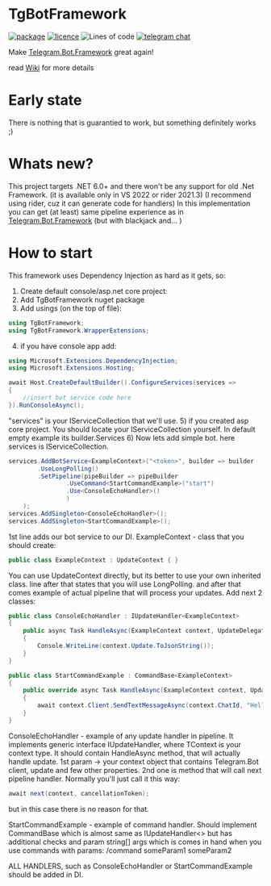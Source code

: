 # TgBotFramework
[![package](https://img.shields.io/nuget/v/TgBotFramework)](https://www.nuget.org/packages/TgBotFramework/)
[![licence](https://img.shields.io/github/license/TgBotFramework/TgBotFramework)]()
![Lines of code](https://img.shields.io/tokei/lines/github/TgBotFramework/TgBotFramework)
[![telegram chat](https://img.shields.io/badge/Support_Chat-Telegram-blue.svg?style=flat-square)](https://t.me/+QKud8BwGzeM1YWMy)

Make [Telegram.Bot.Framework](https://github.com/TelegramBots/Telegram.Bot.Framework) great again!

read [Wiki](https://github.com/TgBotFramework/TgBotFramework/wiki) for more details

# Early state
There is nothing that is guarantied to work, but something definitely works ;)

# Whats new?
This project targets .NET 6.0+ and there won't be any support for old .Net Framework. (it is available only in VS 2022 or rider 2021.3)
(I recommend using rider, cuz it can generate code for handlers)
In this implementation you can get (at least) same pipeline experience as in [Telegram.Bot.Framework](https://github.com/TelegramBots/Telegram.Bot.Framework) (but with blackjack and... )

# How to start
This framework uses Dependency Injection as hard as it gets, so:
1) Create default console/asp.net core project:
2) Add TgBotFramework nuget package
3) Add usings (on the top of file):
```C#
using TgBotFramework;
using TgBotFramework.WrapperExtensions;
```
4) if you have console app add:
```C#
using Microsoft.Extensions.DependencyInjection;
using Microsoft.Extensions.Hosting;

await Host.CreateDefaultBuilder().ConfigureServices(services =>
{
    //insert bot service code here
}).RunConsoleAsync(); 
```
"services" is your IServiceCollection that we'll use. 
5) if you created asp core project. You should locate your IServiceCollection yourself. In default empty example its builder.Services
6) Now lets add simple bot. here services is IServiceCollection.
```C# 
services.AddBotService<ExampleContext>("<token>", builder => builder
        .UseLongPolling()
        .SetPipeline(pipeBuilder => pipeBuilder
                .UseCommand<StartCommandExample>("start")
                .Use<ConsoleEchoHandler>()
                )
    );
services.AddSingleton<ConsoleEchoHandler>();
services.AddSingleton<StartCommandExample>();
```
1st line adds our bot service to our DI. ExampleContext - class that you should create:
```C#
public class ExampleContext : UpdateContext { } 
```
You can use UpdateContext directly, but its better to use your own inherited class.
line after that states that you will use LongPolling. 
and after that comes example of actual pipeline that will process your updates.
Add next 2 classes:
```c#
public class ConsoleEchoHandler : IUpdateHandler<ExampleContext>
{
    public async Task HandleAsync(ExampleContext context, UpdateDelegate<ExampleContext> next, CancellationToken cancellationToken)
    {
        Console.WriteLine(context.Update.ToJsonString());
    }
}

public class StartCommandExample : CommandBase<ExampleContext>
{
    public override async Task HandleAsync(ExampleContext context, UpdateDelegate<ExampleContext> next, string[] args, CancellationToken cancellationToken)
    {
        await context.Client.SendTextMessageAsync(context.ChatId, "Hello");
    }
}
```
ConsoleEchoHandler - example of any update handler in pipeline. It implements generic interface IUpdateHandler<TContext>, where TContext is your context type.
It should contain HandleAsync method, that will actually handle update. 1st param -> your context object that contains Telegram.Bot client, update and few other properties.
2nd one is method that will call next pipeline handler. Normally you'll just call it this way: 
```C#
await next(context, cancellationToken);
```
but in this case there is no reason for that.

StartCommandExample - example of command handler. Should implement CommandBase<TContext> which is almost same as IUpdateHandler<> but has additional checks and param string[] args which is comes in hand when you use commands with params:
/command someParam1 someParam2


ALL HANDLERS, such as ConsoleEchoHandler or StartCommandExample should be added in DI.
